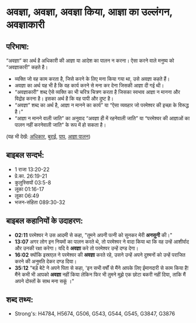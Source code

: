 # अवज्ञा, अवज्ञा, अवज्ञा किया, आज्ञा का उल्लंगन, अवज्ञाकारी #

## परिभाषा: ##

“अवज्ञा” का अर्थ है अधिकारी की आज्ञा या आदेश का पालन न करना। ऐसा करने वाले मनुष्य को “अवज्ञाकारी” कहते है।

* व्यक्ति जो वह काम करता है, जिसे करने के लिए मना किया गया था, उसे अवज्ञा कहते हैं।
* अवज्ञा का अर्थ यह भी है कि वह कार्य करने से मना कर देना जिसकी आज्ञा दी गई थी।
* “अवज्ञाकारी” शब्द ऐसे व्यक्ति का भी चरित्र चित्रण करता है जिसका स्वभाव आज्ञा न मानना और विद्रोह करना है। इसका अर्थ है कि वह पापी और दुष्ट है।
* “अवज्ञा” शब्द का अर्थ है, आज्ञा न मानने का कार्य” या “ऐसा व्यवहार जो परमेश्वर की इच्छा के विरूद्ध है।”
* “आज्ञा न मानने वाली जाति” का अनुवाद “अवज्ञा ही में रहनेवाली जाति” या “परमेश्वर की आज्ञाओं का पालन नहीं करनेवाली जाति” के रूप में हो सकता है।

(यह भी देखें: [अधिकार](../authority.md), [बुराई](../evil.md), [पाप](../sin.md), [आज्ञा पालन](../obey.md))

## बाइबल सन्दर्भ: ##

* 1 राजा 13:20-22
* प्रे.का. 26:19-21
* कुलुस्सियों 03:5-8
* लूका 01:16-17
* लूका 06:49
* भजन-संहिता 089:30-32

## बाइबल कहानियों के उदाहरण: ##

* __02:11__ परमेश्वर ने उस आदमी से कहा, "तुमने अपनी पत्नी को सुनकर मेरी __अनसुनी__ की।"
* __13:07__ अगर लोग इन नियमों का पालन करते थे, तो परमेश्वर ने वादा किया था कि वह उन्हें आशीर्वाद और उनकी रक्षा करेगा। यदि वे __अवज्ञा__ करे तो परमेश्वर उन्हें दण्ड देगा।
* __16:02__ क्योंकि इस्राएल ने परमेश्वर की __अवज्ञा__ करते रहे, उसने उन्हें अपने दुश्मनों को उन्हें पराजित करने की अनुमति देकर दण्ड दिया।
* __35:12__ "बड़े बेटे ने अपने पिता से कहा, 'इन सभी वर्षों से मैंने आपके लिए ईमानदारी से काम किया है! मैंने कभी भी आपको __अवज्ञा__ नहीं किया लेकिन फिर भी तुमने मुझे एक छोटा बकरी नहीं दिया, ताकि मैं अपने दोस्तों के साथ मना सकूं ।"

## शब्द तथ्य: ##

* Strong's: H4784, H5674, G506, G543, G544, G545, G3847, G3876
